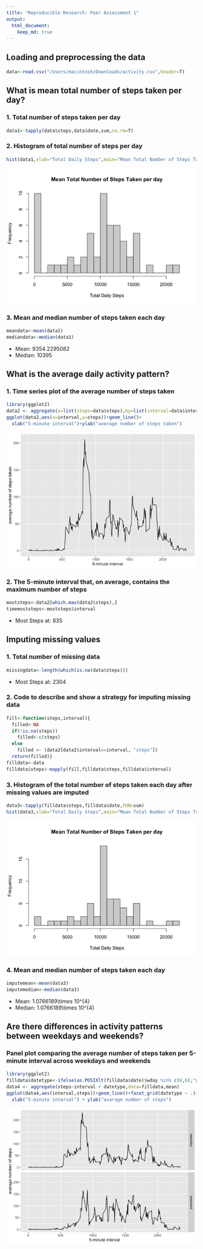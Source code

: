 ```yaml
---
title: "Reproducible Research: Peer Assessment 1"
output: 
  html_document:
    keep_md: true
---
```



## Loading and preprocessing the data

```r
data<-read.csv("/Users/macintosh/Downloads/activity.csv",header=T)
```

## What is mean total number of steps taken per day?
### 1. Total number of steps taken per day

```r
data1<-tapply(data$steps,data$date,sum,na.rm=T)
```
### 2. Histogram of total number of steps per day

```r
hist(data1,xlab="Total Daily Steps",main="Mean Total Number of Steps Taken per day",breaks=20)
```

![](PA1_template_files/figure-html/unnamed-chunk-3-1.png)<!-- -->

### 3. Mean and median number of steps taken each day

```r
meandata<-mean(data1)
mediandata<-median(data1)
```
* Mean: 9354.2295082 
* Median: 10395

## What is the average daily activity pattern?
### 1. Time series plot of the average number of steps taken

```r
library(ggplot2)
data2 <- aggregate(x=list(steps=data$steps),by=list(interval=data$interval),FUN=mean,na.rm=T)
ggplot(data2,aes(x=interval,y=steps))+geom_line()+
  xlab("5-minute interval")+ylab("average number of steps taken")
```

![](PA1_template_files/figure-html/unnamed-chunk-5-1.png)<!-- -->

### 2. The 5-minute interval that, on average, contains the maximum number of steps

```r
moststeps<-data2[which.max(data2$steps),]
timemoststeps<-moststeps$interval
```
* Most Steps at: 835

## Imputing missing values
### 1. Total number of missing data

```r
missingdata<-length(which(is.na(data$steps)))
```
* Most Steps at: 2304

### 2. Code to describe and show a strategy for imputing missing data

```r
fill<-function(steps,interval){
  filled<-NA
  if(!is.na(steps))
    filled<-c(steps)
  else
    filled <- (data2[data2$interval==interval, "steps"])
  return(filled)}
filldata<-data
filldata$steps<-mapply(fill,filldata$steps,filldata$interval)
```

### 3. Histogram of the total number of steps taken each day after missing values are imputed

```r
data3<-tapply(filldata$steps,filldata$date,FUN=sum)
hist(data3,xlab="Total Daily Steps",main="Mean Total Number of Steps Taken per day",breaks=20)
```

![](PA1_template_files/figure-html/unnamed-chunk-9-1.png)<!-- -->

### 4. Mean and median number of steps taken each day

```r
imputemean<-mean(data3)
imputemedian<-median(data3)
```
* Mean: 1.0766189\times 10^{4} 
* Median: 1.0766189\times 10^{4}

## Are there differences in activity patterns between weekdays and weekends?
### Panel plot comparing the average number of steps taken per 5-minute interval across weekdays and weekends

```r
library(ggplot2)
filldata$datetype<-ifelse(as.POSIXlt(filldata$date)$wday %in% c(0,6),"weekend","weekday")
data4 <- aggregate(steps~interval + datetype,data=filldata,mean)
ggplot(data4,aes(interval,steps))+geom_line()+facet_grid(datetype ~ .)+
  xlab("5-minute interval") + ylab("avarage number of steps")
```

![](PA1_template_files/figure-html/unnamed-chunk-11-1.png)<!-- -->
